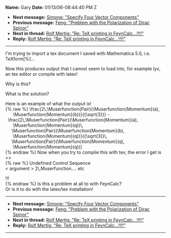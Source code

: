 **Name:** Gary
**Date:** 01/13/06-08:44:40 PM Z

  - **Next message:** [Simone: "Specify Four Vector
    Components"](0338.html)
  - **Previous message:** [Feng: "Preblem with the Polarization of Dirac
    Spinor"](0336.html)
  - **Next in thread:** [Rolf Mertig: "Re: TeX printing in
    FeynCalc...\!\!\!\!"](0340.html)
  - **Reply:** [Rolf Mertig: "Re: TeX printing in
    FeynCalc...\!\!\!\!"](0340.html)

-----

I'm trying to import a tex document I saved with Mathematica 5.0, i.e.
TeXform[%]...  

Now this produces output that I cannot seem to load into, for example
lyx, an tex editor or compile with latex\!  

Why is this?  

What is the solution?  

Here is an example of what the output is\!  
{% raw %}
\\frac{2\\,\\Muserfunction{Pair}(\\Muserfunction{Momentum}(a),  
      \\Muserfunction{Momentum}(b))}{{\\sqrt{3}}} -  
  \\frac{2\\,\\Muserfunction{Pair}(\\Muserfunction{Momentum}(a),  
      \\Muserfunction{Momentum}(q))\\,  
     \\Muserfunction{Pair}(\\Muserfunction{Momentum}(b),  
      \\Muserfunction{Momentum}(q))}{{\\sqrt{3}}\\,  
     \\Muserfunction{Pair}(\\Muserfunction{Momentum}(q),  
      \\Muserfunction{Momentum}(q))}  
{% endraw %}
Now when you try to compile this with tex, the error I get is \>\>  
{% raw %}
Undefined Control Sequence  
\< argument \> 2\\,Muserfunction.... etc  

\!\!\!  
{% endraw %}
Is this a problem at all to with FeynCalc?  
Or is it to do with the latex/tex installation\!  

-----

  - **Next message:** [Simone: "Specify Four Vector
    Components"](0338.html)
  - **Previous message:** [Feng: "Preblem with the Polarization of Dirac
    Spinor"](0336.html)
  - **Next in thread:** [Rolf Mertig: "Re: TeX printing in
    FeynCalc...\!\!\!\!"](0340.html)
  - **Reply:** [Rolf Mertig: "Re: TeX printing in
    FeynCalc...\!\!\!\!"](0340.html)

-----

